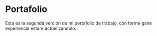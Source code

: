 # Portafolio

Esta es la segunda vercion de mi portafolio de trabajo, con forme gane experiencia estare actuelizandolo.
